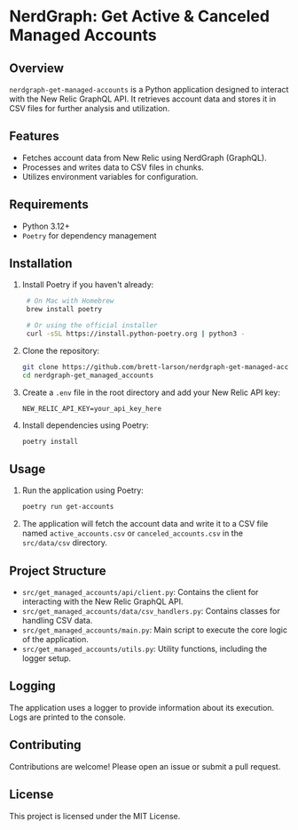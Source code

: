 # NerdGraph: Get Active & Canceled Managed Accounts

## Overview
`nerdgraph-get-managed-accounts` is a Python application designed to interact with the New Relic GraphQL API. It retrieves account data and stores it in CSV files for further analysis and utilization.

## Features
- Fetches account data from New Relic using NerdGraph (GraphQL).
- Processes and writes data to CSV files in chunks.
- Utilizes environment variables for configuration.

## Requirements
- Python 3.12+
- `Poetry` for dependency management

## Installation
1. Install Poetry if you haven't already:
   ```sh
    # On Mac with Homebrew
    brew install poetry

    # Or using the official installer
    curl -sSL https://install.python-poetry.org | python3 -
    ```
   
2. Clone the repository:
    ```sh
    git clone https://github.com/brett-larson/nerdgraph-get-managed-accounts.git
    cd nerdgraph-get_managed_accounts
    ```

3. Create a `.env` file in the root directory and add your New Relic API key:
    ```env
    NEW_RELIC_API_KEY=your_api_key_here
    ```

4. Install dependencies using Poetry:
    ```sh
    poetry install
    ```

## Usage
1. Run the application using Poetry:
    ```sh
    poetry run get-accounts
    ```

2. The application will fetch the account data and write it to a CSV file named `active_accounts.csv` or `canceled_accounts.csv` in the `src/data/csv` directory.

## Project Structure
- `src/get_managed_accounts/api/client.py`: Contains the client for interacting with the New Relic GraphQL API.
- `src/get_managed_accounts/data/csv_handlers.py`: Contains classes for handling CSV data.
- `src/get_managed_accounts/main.py`: Main script to execute the core logic of the application.
- `src/get_managed_accounts/utils.py`: Utility functions, including the logger setup.

## Logging
The application uses a logger to provide information about its execution. Logs are printed to the console.

## Contributing
Contributions are welcome! Please open an issue or submit a pull request.

## License
This project is licensed under the MIT License.
